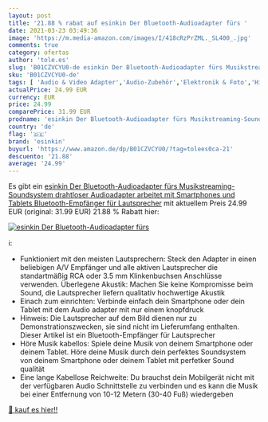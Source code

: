 ```yaml
---
layout: post
title: '21.88 % rabat auf esinkin Der Bluetooth-Audioadapter fürs '
date: 2021-03-23 03:49:36
image: 'https://m.media-amazon.com/images/I/418cRzPrZML._SL400_.jpg'
comments: true
category: ofertas
author: 'tole.es'
slug: 'B01CZVCYU0-de esinkin Der Bluetooth-Audioadapter fürs Musikstreaming-...'
sku: 'B01CZVCYU0-de'
tags: [ 'Audio & Video Adapter','Audio-Zubehör','Elektronik & Foto','Hifi & Audio','esinkin', ]
actualPrice: 24.99 EUR
currency: EUR
price: 24.99
comparePrice: 31.99 EUR
prodname: 'esinkin Der Bluetooth-Audioadapter fürs Musikstreaming-Soundsystem  drahtloser Audioadapter arbeitet mit Smartphones und Tablets  Bluetooth-Empfänger für Lautsprecher'
country: 'de'
flag: '🇩🇪'
brand: 'esinkin'
buyurl: 'https://www.amazon.de/dp/B01CZVCYU0/?tag=tolees0ca-21'
descuento: '21.88'
average: '24.99'
---
```


Es gibt ein [esinkin Der Bluetooth-Audioadapter fürs Musikstreaming-Soundsystem  drahtloser Audioadapter arbeitet mit Smartphones und Tablets  Bluetooth-Empfänger für Lautsprecher](https://www.amazon.de/dp/B01CZVCYU0/?tag=tolees0ca-21) mit aktuellem Preis 24.99 EUR (original: 31.99 EUR) 21.88 % Rabatt hier:

[![esinkin Der Bluetooth-Audioadapter fürs ](https://m.media-amazon.com/images/I/418cRzPrZML._SL400_.jpg)](https://www.amazon.de/dp/B01CZVCYU0/?tag=tolees0ca-21)

ℹ️:

- Funktioniert mit den meisten Lautsprechern: Steck den Adapter in einen beliebigen A/V Empfänger und alle aktiven Lautsprecher die standartmäßig RCA oder 3.5 mm Klinkenbuchsen Anschlüsse verwenden. Überlegene Akustik: Machen Sie keine Kompromisse beim Sound, die Lautsprecher liefern qualitativ hochwertige Akustik
- Einach zum einrichten: Verbinde einfach dein Smartphone oder dein Tablet mit dem Audio adapter mit nur einem knopfdruck
- Hinweis: Die Lautsprecher auf dem Bild dienen nur zu Demonstrationszwecken, sie sind nicht im Lieferumfang enthalten. Dieser Artikel ist ein Bluetooth-Empfänger für Lautsprecher
- Höre Musik kabellos: Spiele deine Musik von deinem Smartphone oder deinem Tablet. Höre deine Musik durch dein perfektes Soundsystem von deinem Smartphone oder deinem Tablet mit perfetker Sound qualität
- Eine lange Kabellose Reichweite: Du brauchst dein Mobilgerät nicht mit der verfügbaren Audio Schnittstelle zu verbinden und es kann die Musik bei einer Entfernung von 10-12 Metern (30-40 Fuß) wiedergeben

[🛒 kauf es hier!!](https://www.amazon.de/dp/B01CZVCYU0/?tag=tolees0ca-21)
